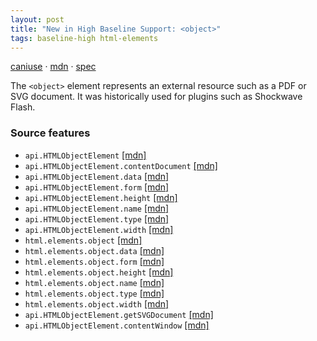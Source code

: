 ```yaml
---
layout: post
title: "New in High Baseline Support: <object>"
tags: baseline-high html-elements
---
```


[caniuse](https://caniuse.com/?search=object) · [mdn](https://developer.mozilla.org/en-US/search?q=<object>) · [spec](https://html.spec.whatwg.org/multipage/iframe-embed-object.html#the-object-element)

The `<object>` element represents an external resource such as a PDF or SVG document. It was historically used for plugins such as Shockwave Flash.

### Source features

- ``api.HTMLObjectElement`` [[mdn]](https://developer.mozilla.org/en-US/search?q=api.HTMLObjectElement)
- ``api.HTMLObjectElement.contentDocument`` [[mdn]](https://developer.mozilla.org/en-US/search?q=api.HTMLObjectElement.contentDocument)
- ``api.HTMLObjectElement.data`` [[mdn]](https://developer.mozilla.org/en-US/search?q=api.HTMLObjectElement.data)
- ``api.HTMLObjectElement.form`` [[mdn]](https://developer.mozilla.org/en-US/search?q=api.HTMLObjectElement.form)
- ``api.HTMLObjectElement.height`` [[mdn]](https://developer.mozilla.org/en-US/search?q=api.HTMLObjectElement.height)
- ``api.HTMLObjectElement.name`` [[mdn]](https://developer.mozilla.org/en-US/search?q=api.HTMLObjectElement.name)
- ``api.HTMLObjectElement.type`` [[mdn]](https://developer.mozilla.org/en-US/search?q=api.HTMLObjectElement.type)
- ``api.HTMLObjectElement.width`` [[mdn]](https://developer.mozilla.org/en-US/search?q=api.HTMLObjectElement.width)
- ``html.elements.object`` [[mdn]](https://developer.mozilla.org/en-US/search?q=html.elements.object)
- ``html.elements.object.data`` [[mdn]](https://developer.mozilla.org/en-US/search?q=html.elements.object.data)
- ``html.elements.object.form`` [[mdn]](https://developer.mozilla.org/en-US/search?q=html.elements.object.form)
- ``html.elements.object.height`` [[mdn]](https://developer.mozilla.org/en-US/search?q=html.elements.object.height)
- ``html.elements.object.name`` [[mdn]](https://developer.mozilla.org/en-US/search?q=html.elements.object.name)
- ``html.elements.object.type`` [[mdn]](https://developer.mozilla.org/en-US/search?q=html.elements.object.type)
- ``html.elements.object.width`` [[mdn]](https://developer.mozilla.org/en-US/search?q=html.elements.object.width)
- ``api.HTMLObjectElement.getSVGDocument`` [[mdn]](https://developer.mozilla.org/en-US/search?q=api.HTMLObjectElement.getSVGDocument)
- ``api.HTMLObjectElement.contentWindow`` [[mdn]](https://developer.mozilla.org/en-US/search?q=api.HTMLObjectElement.contentWindow)

